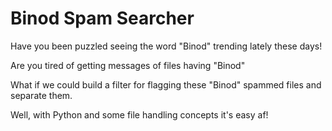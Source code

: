 <h1> Binod Spam Searcher</h1>
Have you been puzzled seeing the word "Binod" trending lately these days!

Are you tired of getting messages of files having "Binod"

What if we could build a filter for flagging these "Binod" spammed files and separate them.

Well, with Python and some file handling concepts it's easy af!

